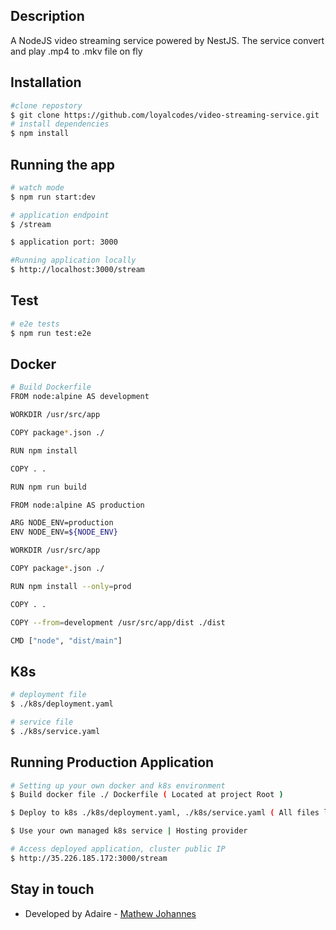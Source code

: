 ## Description
A NodeJS video streaming service powered by NestJS. The service convert and play .mp4 to .mkv file on fly 

## Installation

```bash
#clone repostory
$ git clone https://github.com/loyalcodes/video-streaming-service.git
# install dependencies
$ npm install
```

## Running the app

```bash
# watch mode
$ npm run start:dev

# application endpoint
$ /stream

$ application port: 3000

#Running application locally
$ http://localhost:3000/stream

```

## Test

```bash
# e2e tests
$ npm run test:e2e

```

## Docker
```bash
# Build Dockerfile
FROM node:alpine AS development

WORKDIR /usr/src/app

COPY package*.json ./

RUN npm install

COPY . .

RUN npm run build

FROM node:alpine AS production

ARG NODE_ENV=production
ENV NODE_ENV=${NODE_ENV}

WORKDIR /usr/src/app

COPY package*.json ./

RUN npm install --only=prod

COPY . .

COPY --from=development /usr/src/app/dist ./dist

CMD ["node", "dist/main"]
```


## K8s
``` bash
# deployment file
$ ./k8s/deployment.yaml

# service file
$ ./k8s/service.yaml
```

## Running Production Application
``` bash
# Setting up your own docker and k8s environment
$ Build docker file ./ Dockerfile ( Located at project Root )

$ Deploy to k8s ./k8s/deployment.yaml, ./k8s/service.yaml ( All files located at ./k8s folder )

$ Use your own managed k8s service | Hosting provider

# Access deployed application, cluster public IP
$ http://35.226.185.172:3000/stream
```

## Stay in touch

- Developed by Adaire - [Mathew Johannes](https://www.adaire.com.na/)


